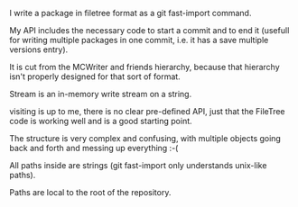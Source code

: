 I write a package in filetree format as a git fast-import command.

My API includes the necessary code to start a commit and to end it (usefull for writing multiple packages in one commit, i.e. it has a save multiple versions entry).

It is cut from the MCWriter and friends hierarchy, because that hierarchy isn't properly designed for that sort of format.

Stream is an in-memory write stream on a string.

visiting is up to me, there is no clear pre-defined API, just that the FileTree code is working well and is a good starting point.

The structure is very complex and confusing, with multiple objects going back and forth and messing up everything :-(

All paths inside are strings (git fast-import only understands unix-like paths).

Paths are local to the root of the repository.